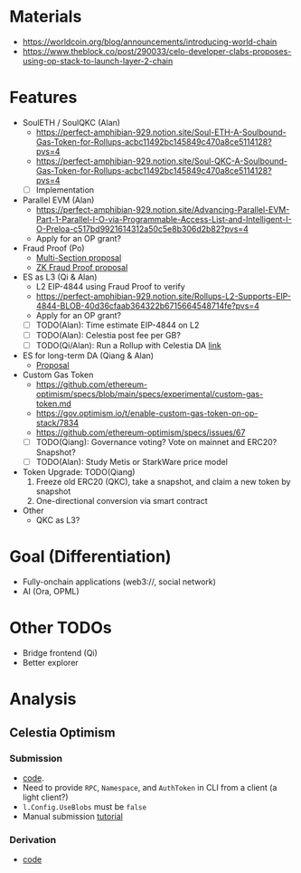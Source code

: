 
# Materials
- https://worldcoin.org/blog/announcements/introducing-world-chain
- https://www.theblock.co/post/290033/celo-developer-clabs-proposes-using-op-stack-to-launch-layer-2-chain

# Features
- SoulETH / SoulQKC (Alan)
  - https://perfect-amphibian-929.notion.site/Soul-ETH-A-Soulbound-Gas-Token-for-Rollups-acbc11492bc145849c470a8ce5114128?pvs=4
  - https://perfect-amphibian-929.notion.site/Soul-QKC-A-Soulbound-Gas-Token-for-Rollups-acbc11492bc145849c470a8ce5114128?pvs=4
  - [ ] Implementation
- Parallel EVM (Alan)
  - https://perfect-amphibian-929.notion.site/Advancing-Parallel-EVM-Part-1-Parallel-I-O-via-Programmable-Access-List-and-Intelligent-I-O-Preloa-c517bd9921614312a50c5e8b306d2b82?pvs=4
  - Apply for an OP grant?
- Fraud Proof (Po)
  - [Multi-Section proposal](https://app.charmverse.io/op-grants/page-29596258544520615)
  - [ZK Fraud Proof proposal](https://app.charmverse.io/op-grants/research-on-alternative-op-stack-zero-knowledge-fault-proof-using-wasm-5197627111945315)
- ES as L3 (Qi & Alan)
  - L2 EIP-4844 using Fraud Proof to verify
  - https://perfect-amphibian-929.notion.site/Rollups-L2-Supports-EIP-4844-BLOB-40d36cfaab364322b6715664548714fe?pvs=4
  - Apply for an OP grant?
  - [ ] TODO(Alan): Time estimate EIP-4844 on L2
  - [ ] TODO(Alan): Celestia post fee per GB?
  - [ ] TODO(Qi/Alan): Run a Rollup with Celestia DA [link](https://docs.celestia.org/developers/optimism-devnet)
- ES for long-term DA (Qiang & Alan)
  - [Proposal](https://app.charmverse.io/op-grants/page-36156815313550994)
- Custom Gas Token
  - https://github.com/ethereum-optimism/specs/blob/main/specs/experimental/custom-gas-token.md
  - https://gov.optimism.io/t/enable-custom-gas-token-on-op-stack/7834
  - https://github.com/ethereum-optimism/specs/issues/67
  - [ ] TODO(Qiang): Governance voting? Vote on mainnet and ERC20? Snapshot?
  - [ ] TODO(Alan): Study Metis or StarkWare price model
- Token Upgrade: TODO(Qiang)
  1. Freeze old ERC20 (QKC), take a snapshot, and claim a new token by snapshot
  2. One-directional conversion via smart contract
- Other
  - QKC as L3?

# Goal (Differentiation)
- Fully-onchain applications (web3://, social network)
- AI (Ora, OPML)

# Other TODOs
- Bridge frontend (Qi)
- Better explorer

# Analysis
## Celestia Optimism
### Submission
- [code](https://github.com/celestiaorg/optimism/blob/2279b64f2f94d2adc6f56ef101d68e94c2005b0f/op-batcher/batcher/driver.go#L547).
- Need to provide `RPC`, `Namespace`, and `AuthToken` in CLI from a client (a light client?)
- `l.Config.UseBlobs` must be `false`
- Manual submission [tutorial](https://docs.celestia.org/developers/node-tutorial)

### Derivation
- [code](https://github.com/celestiaorg/optimism/blob/b55c5b8038219800b576a1b4780bf3ce8b784fa7/op-node/rollup/derive/blob_data_source.go#L121)
